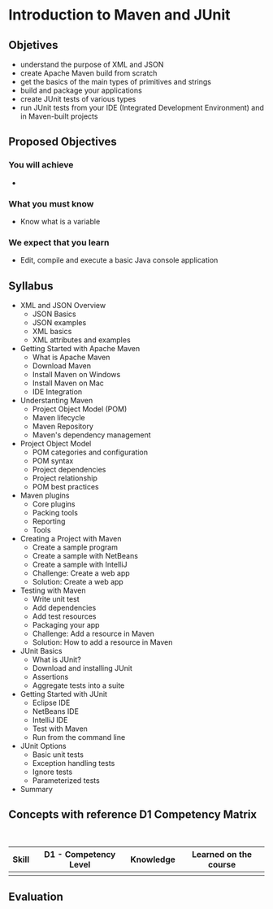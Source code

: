 # Introduction to Maven and JUnit

## Objetives

* understand the purpose of XML and JSON
* create Apache Maven build from scratch
* get the basics of the main types of primitives and strings
* build and package your applications
* create JUnit tests of various types
* run JUnit tests from your IDE (Integrated Development Environment) and in Maven-built projects

## Proposed Objectives

### You will achieve

* 

### What you must know

* Know what is a variable

### We expect that you learn

* Edit, compile and execute a basic Java console application

## Syllabus

* XML and JSON Overview
  * JSON Basics
  * JSON examples
  * XML basics
  * XML attributes and examples
* Getting Started with Apache Maven
  * What is Apache Maven
  * Download Maven
  * Install Maven on Windows
  * Install Maven on Mac
  * IDE Integration
* Understanting Maven
  * Project Object Model (POM)
  * Maven lifecycle
  * Maven Repository
  * Maven's dependency management
* Project Object Model
  * POM categories and configuration
  * POM syntax
  * Project dependencies
  * Project relationship
  * POM best practices
* Maven plugins
  * Core plugins
  * Packing tools
  * Reporting
  * Tools
* Creating a Project with Maven
  * Create a sample program
  * Create a sample with NetBeans
  * Create a sample with IntelliJ
  * Challenge: Create a web app
  * Solution: Create a web app
* Testing with Maven
  * Write unit test
  * Add dependencies 
  * Add test resources
  * Packaging your app
  * Challenge: Add a resource in Maven
  * Solution: How to add a resource in Maven
* JUnit Basics
  * What is JUnit?
  * Download and installing JUnit
  * Assertions
  * Aggregate tests into a suite
* Getting Started with JUnit
  * Eclipse IDE
  * NetBeans IDE
  * IntelliJ IDE
  * Test with Maven 
  * Run from the command line
* JUnit Options
  * Basic unit tests
  * Exception handling tests
  * Ignore tests
  * Parameterized tests
* Summary

## Concepts with reference D1 Competency Matrix

​	

| Skill | D1 - Competency Level | Knowledge | Learned on the course |
| :---: | --------------------- | --------- | --------------------- |
|       |                       |           |                       |

## Evaluation
